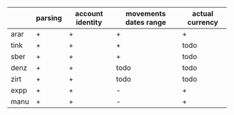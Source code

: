 |     | parsing | account identity | movements dates range | actual currency|
|-----|---------|------------------|-----------------------|----------------|
|arar | +       | +                | +                     | +              |
|tink | +       | +                | +                     | todo           |
|sber | +       | +                | +                     | todo           |
|denz | +       | +                | todo                  | todo           |
|zirt | +       | +                | todo                  | todo           |
|expp | +       | +                | -                     | +              |
|manu | +       | +                | -                     | +              |
